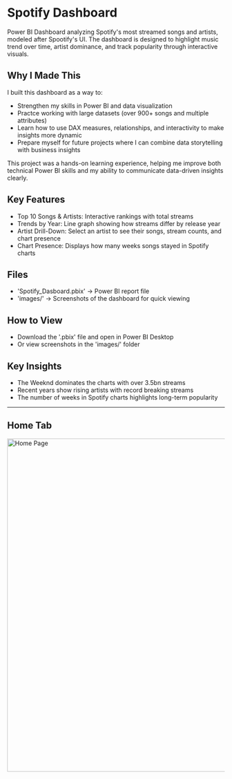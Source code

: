 # Spotify Dashboard
Power BI Dashboard analyzing Spotify's most streamed songs and artists, modeled after Spootify's UI.
The dashboard is designed to highlight music trend over time, artist dominance, and track popularity through interactive visuals.

## Why I Made This
I built this dashboard as a way to:
- Strengthen my skills in Power BI and data visualization
- Practce working with large datasets (over 900+ songs and multiple attributes)
- Learn how to use DAX measures, relationships, and interactivity to make insights more dynamic
- Prepare myself for future projects where I can combine data storytelling with business insights

This project was a hands-on learning experience, helping me improve both technical Power BI skills and my ability to communicate data-driven insights clearly.

## Key Features
- Top 10 Songs & Artists: Interactive rankings with total streams
- Trends by Year: Line graph showing how streams differ by release year
- Artist Drill-Down: Select an artist to see their songs, stream counts, and chart presence
- Chart Presence: Displays how many weeks songs stayed in Spotify charts

## Files
- 'Spotify_Dasboard.pbix' -> Power BI report file
- 'images/' -> Screenshots of the dashboard for quick viewing

## How to View
- Download the '.pbix' file and open in Power BI Desktop
- Or view screenshots in the 'images/' folder

## Key Insights
- The Weeknd dominates the charts with over 3.5bn streams
- Recent years show rising artists with record breaking streams
- The number of weeks in Spotify charts highlights long-term popularity


---
## Home Tab

<img width="1370" height="771" alt="Home Page" src="https://github.com/user-attachments/assets/3d2b3af4-bd4e-41ba-9838-391cf76a65b1" />

